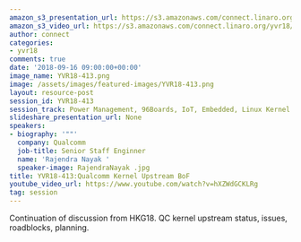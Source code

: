 ```yaml
---
amazon_s3_presentation_url: https://s3.amazonaws.com/connect.linaro.org/yvr18/presentations/yvr18-413.pdf
amazon_s3_video_url: https://s3.amazonaws.com/connect.linaro.org/yvr18/videos/yvr18-413.mp4
author: connect
categories:
- yvr18
comments: true
date: '2018-09-16 09:00:00+00:00'
image_name: YVR18-413.png
image: /assets/images/featured-images/YVR18-413.png
layout: resource-post
session_id: YVR18-413
session_track: Power Management, 96Boards, IoT, Embedded, Linux Kernel
slideshare_presentation_url: None
speakers:
- biography: '""'
  company: Qualcomm
  job-title: Senior Staff Enginner
  name: 'Rajendra Nayak '
  speaker-image: RajendraNayak .jpg
title: YVR18-413:Qualcomm Kernel Upstream BoF
youtube_video_url: https://www.youtube.com/watch?v=hXZWdGCKLRg
tag: session
---
```


Continuation of discussion from HKG18. QC kernel upstream status, issues, roadblocks, planning.
